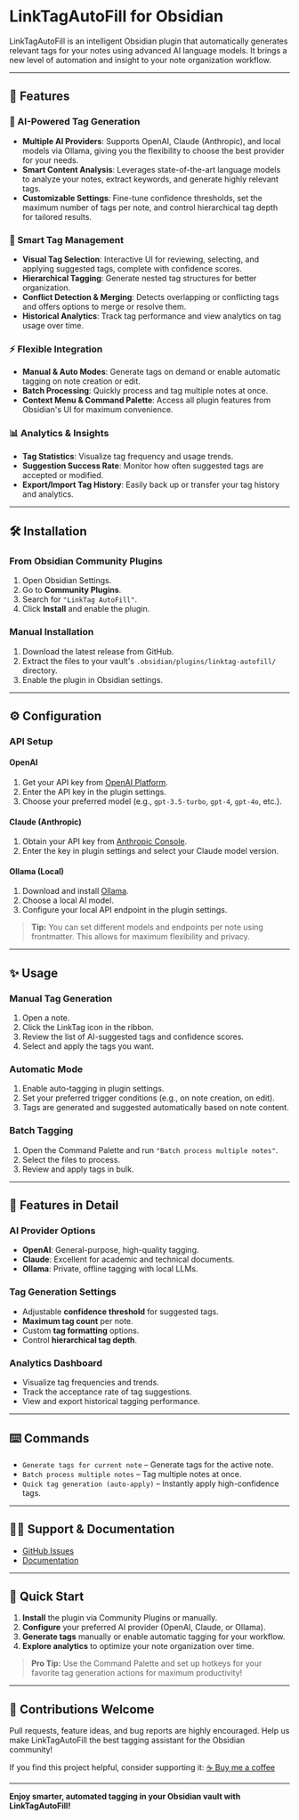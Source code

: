 # LinkTagAutoFill for Obsidian

LinkTagAutoFill is an intelligent Obsidian plugin that automatically generates relevant tags for your notes using advanced AI language models. It brings a new level of automation and insight to your note organization workflow.

---

## 🚀 Features

### 🤖 AI-Powered Tag Generation
- **Multiple AI Providers**: Supports OpenAI, Claude (Anthropic), and local models via Ollama, giving you the flexibility to choose the best provider for your needs.
- **Smart Content Analysis**: Leverages state-of-the-art language models to analyze your notes, extract keywords, and generate highly relevant tags.
- **Customizable Settings**: Fine-tune confidence thresholds, set the maximum number of tags per note, and control hierarchical tag depth for tailored results.

### 🎯 Smart Tag Management
- **Visual Tag Selection**: Interactive UI for reviewing, selecting, and applying suggested tags, complete with confidence scores.
- **Hierarchical Tagging**: Generate nested tag structures for better organization.
- **Conflict Detection & Merging**: Detects overlapping or conflicting tags and offers options to merge or resolve them.
- **Historical Analytics**: Track tag performance and view analytics on tag usage over time.

### ⚡ Flexible Integration
- **Manual & Auto Modes**: Generate tags on demand or enable automatic tagging on note creation or edit.
- **Batch Processing**: Quickly process and tag multiple notes at once.
- **Context Menu & Command Palette**: Access all plugin features from Obsidian's UI for maximum convenience.

### 📊 Analytics & Insights
- **Tag Statistics**: Visualize tag frequency and usage trends.
- **Suggestion Success Rate**: Monitor how often suggested tags are accepted or modified.
- **Export/Import Tag History**: Easily back up or transfer your tag history and analytics.

---

## 🛠 Installation

### From Obsidian Community Plugins
1. Open Obsidian Settings.
2. Go to **Community Plugins**.
3. Search for `"LinkTag AutoFill"`.
4. Click **Install** and enable the plugin.

### Manual Installation
1. Download the latest release from GitHub.
2. Extract the files to your vault's `.obsidian/plugins/linktag-autofill/` directory.
3. Enable the plugin in Obsidian settings.

---

## ⚙️ Configuration

### API Setup

#### OpenAI
1. Get your API key from [OpenAI Platform](https://platform.openai.com/).
2. Enter the API key in the plugin settings.
3. Choose your preferred model (e.g., `gpt-3.5-turbo`, `gpt-4`, `gpt-4o`, etc.).

#### Claude (Anthropic)
1. Obtain your API key from [Anthropic Console](https://console.anthropic.com/).
2. Enter the key in plugin settings and select your Claude model version.

#### Ollama (Local)
1. Download and install [Ollama](https://ollama.ai/).
2. Choose a local AI model.
3. Configure your local API endpoint in the plugin settings.

> **Tip:** You can set different models and endpoints per note using frontmatter. This allows for maximum flexibility and privacy.

---

## ✨ Usage

### Manual Tag Generation
1. Open a note.
2. Click the LinkTag icon in the ribbon.
3. Review the list of AI-suggested tags and confidence scores.
4. Select and apply the tags you want.

### Automatic Mode
1. Enable auto-tagging in plugin settings.
2. Set your preferred trigger conditions (e.g., on note creation, on edit).
3. Tags are generated and suggested automatically based on note content.

### Batch Tagging
1. Open the Command Palette and run `"Batch process multiple notes"`.
2. Select the files to process.
3. Review and apply tags in bulk.

---

## 🔧 Features in Detail

### AI Provider Options
- **OpenAI**: General-purpose, high-quality tagging.
- **Claude**: Excellent for academic and technical documents.
- **Ollama**: Private, offline tagging with local LLMs.

### Tag Generation Settings
- Adjustable **confidence threshold** for suggested tags.
- **Maximum tag count** per note.
- Custom **tag formatting** options.
- Control **hierarchical tag depth**.

### Analytics Dashboard
- Visualize tag frequencies and trends.
- Track the acceptance rate of tag suggestions.
- View and export historical tagging performance.

---

## ⌨️ Commands

- `Generate tags for current note` – Generate tags for the active note.
- `Batch process multiple notes` – Tag multiple notes at once.
- `Quick tag generation (auto-apply)` – Instantly apply high-confidence tags.

---

## 🧑‍💻 Support & Documentation

- [GitHub Issues](https://github.com/LeonTing1010/linktag-autofill/issues)
- [Documentation](https://github.com/LeonTing1010/linktag-autofill)

---

## 🏁 Quick Start

1. **Install** the plugin via Community Plugins or manually.
2. **Configure** your preferred AI provider (OpenAI, Claude, or Ollama).
3. **Generate tags** manually or enable automatic tagging for your workflow.
4. **Explore analytics** to optimize your note organization over time.

> **Pro Tip:** Use the Command Palette and set up hotkeys for your favorite tag generation actions for maximum productivity!

---

## 🤝 Contributions Welcome

Pull requests, feature ideas, and bug reports are highly encouraged. Help us make LinkTagAutoFill the best tagging assistant for the Obsidian community!

If you find this project helpful, consider supporting it: [☕ Buy me a coffee](https://ko-fi.com/lt1010)

---

**Enjoy smarter, automated tagging in your Obsidian vault with LinkTagAutoFill!**